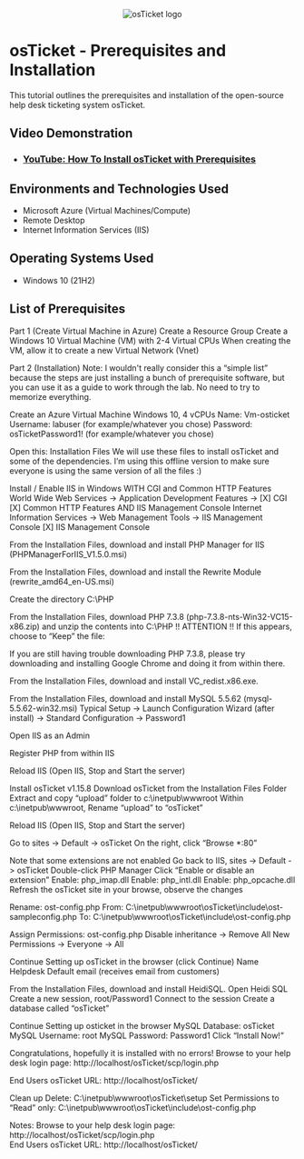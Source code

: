 <p align="center">
<img src="https://i.imgur.com/Clzj7Xs.png" alt="osTicket logo"/>
</p>

<h1>osTicket - Prerequisites and Installation</h1>
This tutorial outlines the prerequisites and installation of the open-source help desk ticketing system osTicket.<br />


<h2>Video Demonstration</h2>

- ### [YouTube: How To Install osTicket with Prerequisites](https://www.youtube.com)

<h2>Environments and Technologies Used</h2>

- Microsoft Azure (Virtual Machines/Compute)
- Remote Desktop
- Internet Information Services (IIS)

<h2>Operating Systems Used </h2>

- Windows 10</b> (21H2)

<h2>List of Prerequisites</h2>

Part 1 (Create Virtual Machine in Azure)
Create a Resource Group
Create a Windows 10 Virtual Machine (VM) with 2-4 Virtual CPUs
When creating the VM, allow it to create a new Virtual Network (Vnet)

Part 2 (Installation)
Note: I wouldn't really consider this a “simple list” because the steps are just installing a bunch of prerequisite software, but you can use it as a guide to work through the lab. No need to try to memorize everything.


Create an Azure Virtual Machine Windows 10, 4 vCPUs
Name: Vm-osticket
Username: labuser (for example/whatever you chose)
Password: osTicketPassword1! (for example/whatever you chose)



Open this: Installation Files
We will use these files to install osTicket and some of the dependencies. I’m using this offline version to make sure everyone is using the same version of all the files :)

Install / Enable IIS in Windows WITH
CGI and Common HTTP Features
World Wide Web Services -> Application Development Features ->
[X] CGI
[X] Common HTTP Features
AND IIS Management Console
Internet Information Services -> Web Management Tools -> IIS Management Console
	[X] IIS Management Console


From the Installation Files, download and install PHP Manager for IIS (PHPManagerForIIS_V1.5.0.msi)

From the Installation Files, download and install the Rewrite Module (rewrite_amd64_en-US.msi)

Create the directory C:\PHP

From the Installation Files, download PHP 7.3.8 (php-7.3.8-nts-Win32-VC15-x86.zip) and unzip the contents into C:\PHP
!! ATTENTION !!
If this appears, choose to “Keep” the file:



If you are still having trouble downloading PHP 7.3.8, please try downloading and installing Google Chrome and doing it from within there. 

From the Installation Files, download and install VC_redist.x86.exe.

From the Installation Files, download and install MySQL 5.5.62 (mysql-5.5.62-win32.msi)
Typical Setup ->
Launch Configuration Wizard (after install) ->
Standard Configuration ->
Password1

Open IIS as an Admin

Register PHP from within IIS

Reload IIS (Open IIS, Stop and Start the server)

Install osTicket v1.15.8
Download osTicket from the Installation Files Folder
Extract and copy “upload” folder to c:\inetpub\wwwroot
Within c:\inetpub\wwwroot, Rename “upload” to “osTicket”

Reload IIS (Open IIS, Stop and Start the server)

Go to sites -> Default -> osTicket
On the right, click “Browse *:80”

Note that some extensions are not enabled
Go back to IIS, sites -> Default -> osTicket
Double-click PHP Manager
Click “Enable or disable an extension”
Enable: php_imap.dll
Enable: php_intl.dll
Enable: php_opcache.dll
Refresh the osTicket site in your browse, observe the changes

Rename: ost-config.php
From: C:\inetpub\wwwroot\osTicket\include\ost-sampleconfig.php
To: C:\inetpub\wwwroot\osTicket\include\ost-config.php

Assign Permissions: ost-config.php
Disable inheritance -> Remove All
New Permissions -> Everyone -> All

Continue Setting up osTicket in the browser (click Continue)
Name Helpdesk
Default email (receives email from customers)

From the Installation Files, download and install HeidiSQL.
Open Heidi SQL
Create a new session, root/Password1
Connect to the session
Create a database called “osTicket”

Continue Setting up osticket in the browser
MySQL Database: osTicket
MySQL Username: root
MySQL Password: Password1
Click “Install Now!”

Congratulations, hopefully it is installed with no errors!
Browse to your help desk login page: http://localhost/osTicket/scp/login.php

End Users osTicket URL:
http://localhost/osTicket/ 

Clean up
Delete: C:\inetpub\wwwroot\osTicket\setup
Set Permissions to “Read” only: C:\inetpub\wwwroot\osTicket\include\ost-config.php

Notes:
Browse to your help desk login page: http://localhost/osTicket/scp/login.php  
End Users osTicket URL: http://localhost/osTicket/ 
